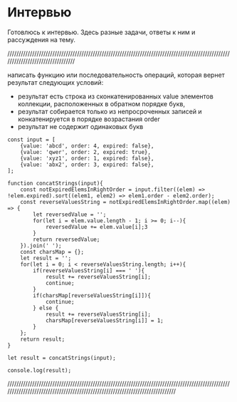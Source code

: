 # Интервью

Готовлюсь к интервью. Здесь разные задачи, ответы к ним и рассуждения на тему.

/////////////////////////////////////////////////////////////////////////////////////////////////////////////////////////////////


написать функцию или последовательность операций, которая вернет результат следующих условий:
- результат есть строка из сконкатенированных value элементов коллекции, расположенных в обратном порядке букв,
- результат собирается только из непросроченных записей и конкатенируется в порядке возрастания order
- результат не содержит одинаковых букв

```
const input = [
    {value: 'abcd', order: 4, expired: false},
    {value: 'qwer', order: 2, expired: true},
    {value: 'xyz1', order: 1, expired: false},
    {value: 'abx2', order: 3, expired: false},
];

function concatStrings(input){
    const notExpiredElemsInRightOrder = input.filter((elem) => !elem.expired).sort((elem1, elem2) => elem1.order - elem2.order);
    const reverseValuesString = notExpiredElemsInRightOrder.map((elem) => {
        let reversedValue = '';
        for(let i = elem.value.length - 1; i >= 0; i--){
            reversedValue += elem.value[i];3 
        }
        return reversedValue;
    }).join(' ');
    const charsMap = {};
    let result = '';
    for(let i = 0; i < reverseValuesString.length; i++){
        if(reverseValuesString[i] === ' '){
            result += reverseValuesString[i];
            continue;
        }
        if(charsMap[reverseValuesString[i]]){
            continue;
        } else {
            result += reverseValuesString[i];
            charsMap[reverseValuesString[i]] = 1;
        }
    };
    return result;
}

let result = concatStrings(input);

console.log(result);
```

//////////////////////////////////////////////////////////////////////////////////////////////////////////////////////////////////////////////////////////////////////////////
